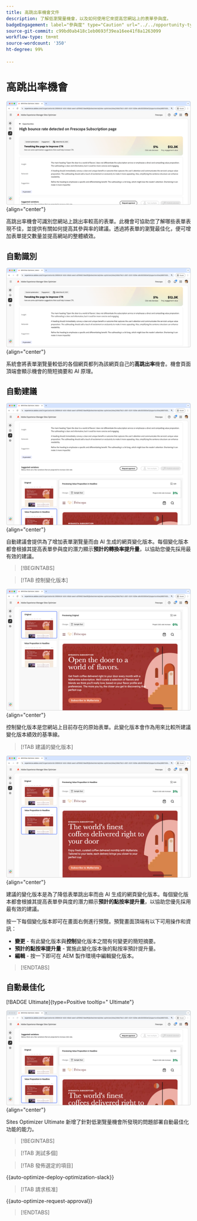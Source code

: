 ```yaml
---
title: 高跳出率機會文件
description: 了解低瀏覽量機會，以及如何使用它來提高您網站上的表單參與度。
badgeEngagement: label="參與度" type="Caution" url="../../opportunity-types/engagement.md" tooltip="參與度"
source-git-commit: c99bd0ab418c1eb0693f39ea16ee41f8a1263099
workflow-type: tm+mt
source-wordcount: '350'
ht-degree: 99%

---
```



# 高跳出率機會

![高跳出率機會](./assets/high-bounce-rate/hero.png){align="center"}

高跳出率機會可識別您網站上跳出率較高的表單。此機會可協助您了解哪些表單表現不佳，並提供有關如何提高其參與率的建議。透過將表單的瀏覽最佳化，便可增加表單提交數量並提高網站的整體績效。

## 自動識別

![自動識別高跳出率](./assets/high-bounce-rate/auto-identify.png){align="center"}

系統會將表單瀏覽量較低的各個網頁都列為該網頁自己的&#x200B;**高跳出率**&#x200B;機會。機會頁面頂端會顯示機會的簡短摘要和 AI 原理。

## 自動建議

![自動建議高跳出率](./assets/high-bounce-rate/auto-suggest.png){align="center"}

自動建議會提供為了增加表單瀏覽量而由 AI 生成的網頁變化版本。每個變化版本都會根據其提高表單參與度的潛力顯示&#x200B;**預計的轉換率提升量**，以協助您優先採用最有效的建議。

>[!BEGINTABS]

>[!TAB 控制變化版本]

![原始變化版本](./assets/high-bounce-rate/original-variation.png){align="center"}

控制變化版本是您網站上目前存在的原始表單。此變化版本會作為用來比較所建議變化版本績效的基準線。

>[!TAB 建議的變化版本]

![建議的變化版本](./assets/high-bounce-rate/suggested-variations.png){align="center"}

建議的變化版本是為了降低表單跳出率而由 AI 生成的網頁變化版本。每個變化版本都會根據其提高表單參與度的潛力顯示&#x200B;**預計的點按率提升量**，以協助您優先採用最有效的建議。

按一下每個變化版本即可在畫面右側進行預覽。預覽畫面頂端有以下可用操作和資訊：

* **變更** - 有此變化版本與&#x200B;**控制**&#x200B;變化版本之間有何變更的簡短摘要。
* **預計的點按率提升量** - 實施此變化版本後的點按率預計提升量。
* **編輯** - 按一下即可在 AEM 製作環境中編輯變化版本。

>[!ENDTABS]

## 自動最佳化

[!BADGE Ultimate]{type=Positive tooltip=" Ultimate"}

![自動最佳化高跳出率](./assets/high-bounce-rate/auto-optimize.png){align="center"}

Sites Optimizer Ultimate 新增了針對低瀏覽量機會所發現的問題部署自動最佳化功能的能力。

>[!BEGINTABS]

>[!TAB 測試多個]


>[!TAB 發佈選定的項目]

{{auto-optimize-deploy-optimization-slack}}

>[!TAB 請求核准]

{{auto-optimize-request-approval}}

>[!ENDTABS]
